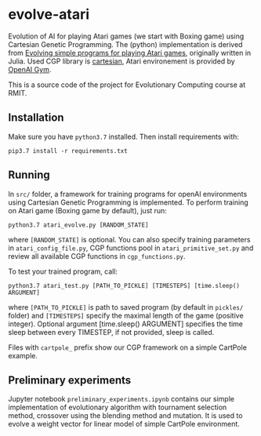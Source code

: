 # evolve-atari
Evolution of AI for playing Atari games (we start with Boxing game) using Cartesian Genetic Programming. The (python) implementation is derived from [Evolving simple programs for playing Atari games](https://arxiv.org/abs/1806.05695), originally written in Julia. Used CGP library is [cartesian](https://github.com/ohjeah/cartesian), Atari environement is provided by [OpenAI Gym](https://gym.openai.com/).

This is a source code of the project for Evolutionary Computing course at RMIT.

## Installation
Make sure you have `python3.7` installed. Then install requirements with:

`pip3.7 install -r requirements.txt`

## Running

In `src/` folder, a framework for training programs for openAI environments using Cartesian Genetic Programming is implemented. To perform training on Atari game (Boxing game by default), just run:

`python3.7 atari_evolve.py [RANDOM_STATE]`

where `[RANDOM_STATE]` is optional. You can also specify training parameters in `atari_config_file.py`, CGP functions pool in `atari_primitive_set.py` and review all available CGP functions in `cgp_functions.py`.

To test your trained program, call:

`python3.7 atari_test.py [PATH_TO_PICKLE] [TIMESTEPS] [time.sleep() ARGUMENT]`

where `[PATH_TO_PICKLE]` is path to saved program (by default in `pickles/` folder) and `[TIMESTEPS]` specify the maximal length of the game (positive integer). Optional argument [time.sleep() ARGUMENT] specifies the time sleep between every TIMESTEP, if not provided, sleep is called.

Files with `cartpole_` prefix show our CGP framework on a simple CartPole example.

## Preliminary experiments
Jupyter notebook `preliminary_experiments.ipynb` contains our simple implementation of evolutionary algorithm with tournament selection method, crossover using the blending method and mutation. It is used to evolve a weight vector for linear model of simple CartPole environment.
